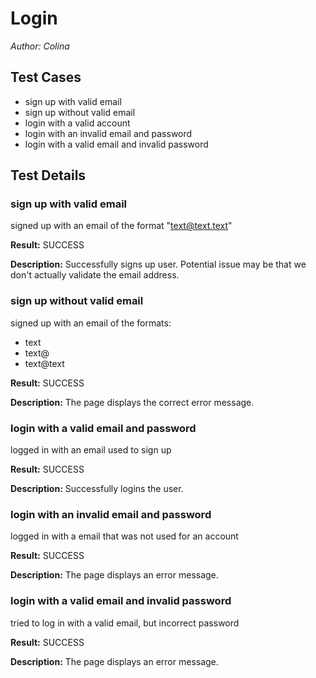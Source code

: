 # Login
*Author: Colina*

## Test Cases
- sign up with valid email
- sign up without valid email
- login with a valid account
- login with an invalid email and password
- login with a valid email and invalid password

## Test Details

### sign up with valid email

signed up with an email of the format "text@text.text"

**Result:**
SUCCESS

**Description:**
Successfully signs up user. Potential issue may be that we don't actually validate the email address.

### sign up without valid email

signed up with an email of the formats:
- text
- text@
- text@text

**Result:**
SUCCESS

**Description:**
The page displays the correct error message.

### login with a valid email and password

logged in with an email used to sign up

**Result:**
SUCCESS

**Description:**
Successfully logins the user.

### login with an invalid email and password

logged in with a email that was not used for an account

**Result:**
SUCCESS

**Description:**
The page displays an error message.

### login with a valid email and invalid password

tried to log in with a valid email, but incorrect password

**Result:**
SUCCESS

**Description:**
The page displays an error message.